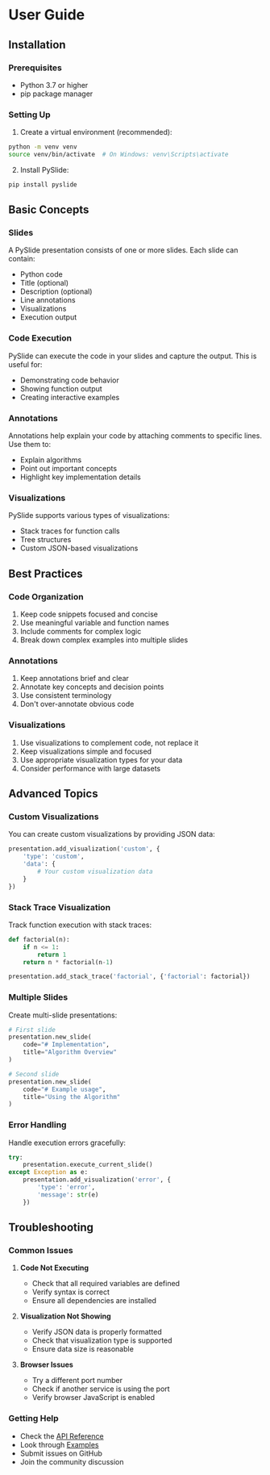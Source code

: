 # User Guide

## Installation

### Prerequisites

- Python 3.7 or higher
- pip package manager

### Setting Up

1. Create a virtual environment (recommended):
```bash
python -m venv venv
source venv/bin/activate  # On Windows: venv\Scripts\activate
```

2. Install PySlide:
```bash
pip install pyslide
```

## Basic Concepts

### Slides

A PySlide presentation consists of one or more slides. Each slide can contain:
- Python code
- Title (optional)
- Description (optional)
- Line annotations
- Visualizations
- Execution output

### Code Execution

PySlide can execute the code in your slides and capture the output. This is useful for:
- Demonstrating code behavior
- Showing function output
- Creating interactive examples

### Annotations

Annotations help explain your code by attaching comments to specific lines. Use them to:
- Explain algorithms
- Point out important concepts
- Highlight key implementation details

### Visualizations

PySlide supports various types of visualizations:
- Stack traces for function calls
- Tree structures
- Custom JSON-based visualizations

## Best Practices

### Code Organization

1. Keep code snippets focused and concise
2. Use meaningful variable and function names
3. Include comments for complex logic
4. Break down complex examples into multiple slides

### Annotations

1. Keep annotations brief and clear
2. Annotate key concepts and decision points
3. Use consistent terminology
4. Don't over-annotate obvious code

### Visualizations

1. Use visualizations to complement code, not replace it
2. Keep visualizations simple and focused
3. Use appropriate visualization types for your data
4. Consider performance with large datasets

## Advanced Topics

### Custom Visualizations

You can create custom visualizations by providing JSON data:

```python
presentation.add_visualization('custom', {
    'type': 'custom',
    'data': {
        # Your custom visualization data
    }
})
```

### Stack Trace Visualization

Track function execution with stack traces:

```python
def factorial(n):
    if n <= 1:
        return 1
    return n * factorial(n-1)

presentation.add_stack_trace('factorial', {'factorial': factorial})
```

### Multiple Slides

Create multi-slide presentations:

```python
# First slide
presentation.new_slide(
    code="# Implementation",
    title="Algorithm Overview"
)

# Second slide
presentation.new_slide(
    code="# Example usage",
    title="Using the Algorithm"
)
```

### Error Handling

Handle execution errors gracefully:

```python
try:
    presentation.execute_current_slide()
except Exception as e:
    presentation.add_visualization('error', {
        'type': 'error',
        'message': str(e)
    })
```

## Troubleshooting

### Common Issues

1. **Code Not Executing**
   - Check that all required variables are defined
   - Verify syntax is correct
   - Ensure all dependencies are installed

2. **Visualization Not Showing**
   - Verify JSON data is properly formatted
   - Check that visualization type is supported
   - Ensure data size is reasonable

3. **Browser Issues**
   - Try a different port number
   - Check if another service is using the port
   - Verify browser JavaScript is enabled

### Getting Help

- Check the [API Reference](../api/index.md)
- Look through [Examples](../examples/index.md)
- Submit issues on GitHub
- Join the community discussion 